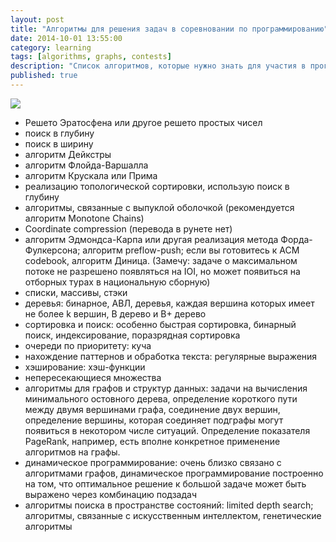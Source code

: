 ```yaml
---
layout: post
title: "Алгоритмы для решения задач в соревновании по программированию"
date: 2014-10-01 13:55:00
category: learning
tags: [algorithms, graphs, contests]
description: "Список алгоритмов, которые нужно знать для участия в программистских конкурсах и соревнованиях."
published: true
---
```


<img src="http://s52.radikal.ru/i138/1410/4d/3029aed25a16.png" class="img-responsive" /><br />

- Решето Эратосфена или другое решето простых чисел
- поиск в глубину
- поиск в ширину
- алгоритм Дейкстры
- алгоритм Флойда-Варшалла
- алгоритм Крускала или Прима
- реализацию топологической сортировки, использую поиск в глубину
- алгоритмы, связанные с выпуклой оболочкой (рекомендуется алгоритм Monotone Chains)
- Coordinate compression (перевода в рунете нет)
- алгоритм Эдмондса-Карпа или другая реализация метода Форда-Фулкерсона; алгоритм preflow-push; если вы готовитесь к ACM codebook, алгоритм Диница. (Замечу: задаче о максимальном потоке не разрешено появляться на IOI, но может появиться на отборных турах в национальную сборную)
- списки, массивы, стэки
- деревья: бинарное, АВЛ, деревья, каждая вершина которых имеет не более k вершин, B дерево и B+ дерево
- сортировка и поиск: особенно быстрая сортировка, бинарный поиск, индексирование, поразрядная сортировка
- очереди по приоритету: куча
- нахождение паттернов и обработка текста: регулярные выражения
- хэширование: хэш-функции
- непересекающиеся множества
- алгоритмы для графов и структур данных: задачи на вычисления минимального остовного дерева, определение короткого пути между двумя вершинами графа, соединение двух вершин, определение вершины, которая соединяет подграфы могут появиться в некотором числе ситуаций. Определение показателя PageRank, например, есть вполне конкретное применение алгоритмов на графы.
- динамическое программирование: очень близко связано с алгоритмами графов, динамическое программирование построенно на том, что оптимальное решение к большой задаче может быть выражено через комбинацию подзадач
- алгоритмы поиска в пространстве состояний: limited depth search; алгоритмы, связанные с искусственным интеллектом, генетические алгоритмы
